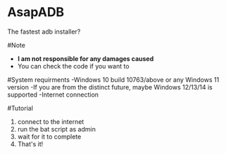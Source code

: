 # AsapADB
The fastest adb installer?

#Note
- **I am not responsible for any damages caused**
- You can check the code if you want to

#System requirments
 -Windows 10 build 10763/above or any Windows 11 version
 -If you are from the distinct future, maybe Windows 12/13/14 is supported
 -Internet connection
 
#Tutorial
   1. connect to the internet
   2. run the bat script as admin
   3. wait for it to complete
   4. That's it!
 
 
